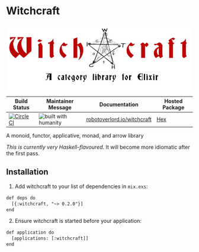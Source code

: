 # Witchcraft
![](./logo.png)

| Build Status | Maintainer Message | Documentation | Hosted Package |
|--------------|--------------------|---------------|----------------|
| [![Circle CI](https://circleci.com/gh/robot-overlord/witchcraft/tree/master.svg?style=svg)](https://circleci.com/gh/robot-overlord/witchcraft/tree/master) | ![built with humanity](https://cloud.githubusercontent.com/assets/1052016/11023213/66d837a4-8627-11e5-9e3b-b295fafb1450.png) |[robotoverlord.io/witchcraft](http://www.robotoverlord.io/witchcraft/extra-readme.html) | [Hex](https://hex.pm/packages/witchcraft) |

A monoid, functor, applicative, monad, and arrow library

*This is currently very Haskell-flavoured*. It will become more idiomatic after the first pass.

## Installation

1. Add witchcraft to your list of dependencies in `mix.exs`:

```
def deps do
  [{:witchcraft, "~> 0.2.0"}]
end
```

2. Ensure witchcraft is started before your application:

```
def application do
  [applications: [:witchcraft]]
end
```
